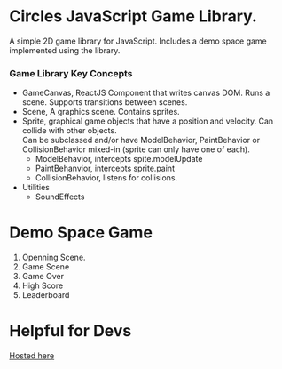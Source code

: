 # Circles JavaScript Game Library.
A simple 2D game library for JavaScript.   Includes a demo space game implemented using the library.

### Game Library Key Concepts
+ GameCanvas, ReactJS Component that writes canvas DOM.  Runs a scene.  Supports transitions between scenes.
+ Scene, A graphics scene.  Contains sprites.
+ Sprite, graphical game objects that have a position and velocity.  Can collide with other objects.  
Can be subclassed and/or have ModelBehavior, PaintBehavior or CollisionBehavior mixed-in (sprite can only have one of each).  
  + ModelBehavior, intercepts spite.modelUpdate
  + PaintBehanvior, intercepts sprite.paint
  + CollisionBehavior, listens for collisions.
+ Utilities
  + SoundEffects

# Demo Space Game
1. Openning Scene.
2. Game Scene
3. Game Over
4. High Score
5. Leaderboard


# Helpful for Devs
[Hosted here](https://nickzinn.github.io/circles/)


